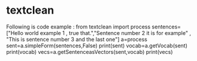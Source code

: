# textclean

Following is code example :
from textclean import process
sentences=["Hello world example 1 , true that.","Sentence number 2 it is for example" , "This is sentence number 3 and the last one"]
a=process
sent=a.simpleForm(sentences,False)
print(sent)
vocab=a.getVocab(sent)
print(vocab)
vecs=a.getSentenceasVectors(sent,vocab)
print(vecs)
